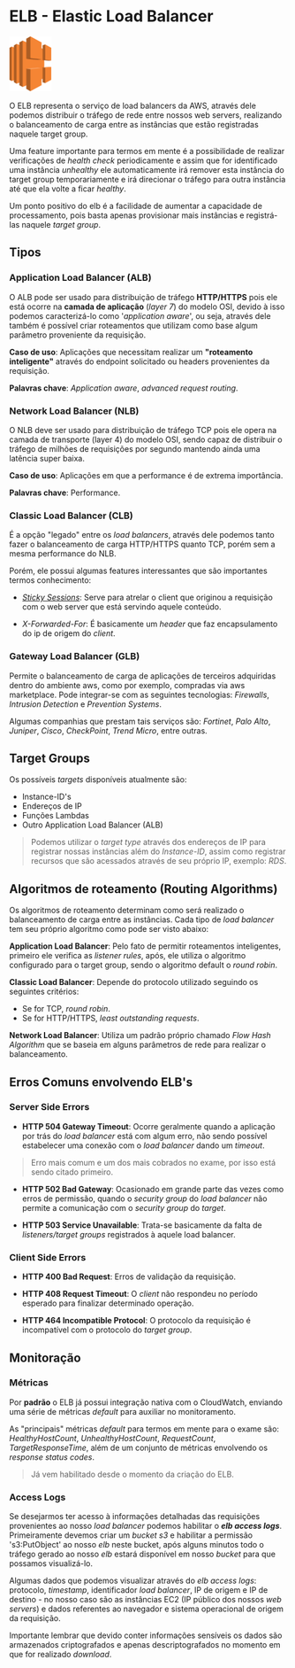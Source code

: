 # ELB - Elastic Load Balancer

<img height=100px; alt="ebs" src="../../../../images/elb.png" />

O ELB representa o serviço de load balancers da AWS, através dele podemos distribuir o tráfego de rede entre nossos web servers, realizando o balanceamento de carga entre as instâncias que estão registradas naquele target group.

Uma feature importante para termos em mente é a possibilidade de realizar verificações de *health check* periodicamente e assim que for identificado uma instância *unhealthy* ele automaticamente irá remover esta instância do target group temporariamente e irá direcionar o tráfego para outra instância até que ela volte a ficar *healthy*.

Um ponto positivo do elb é a facilidade de aumentar a capacidade de processamento, pois basta apenas provisionar mais instâncias e registrá-las naquele *target group*.

## Tipos

### Application Load Balancer (ALB)

O ALB pode ser usado para distribuição de tráfego **HTTP/HTTPS** pois ele está ocorre na **camada de aplicação** (*layer 7*) do modelo OSI, devido à isso podemos caracterizá-lo como '*application aware*', ou seja, através dele também é possível criar roteamentos que utilizam como base algum parâmetro proveniente da requisição.

**Caso de uso**: Aplicações que necessitam realizar um **"roteamento inteligente"** através do endpoint solicitado ou headers provenientes da requisição.

**Palavras chave**: *Application aware*, *advanced request routing*.

### Network Load Balancer (NLB)

O NLB deve ser usado para distribuição de tráfego TCP pois ele opera na camada de transporte (layer 4) do modelo OSI, sendo capaz de distribuir o tráfego de milhões de requisições por segundo mantendo ainda uma latência super baixa.

**Caso de uso**: Aplicações em que a performance é de extrema importância.

**Palavras chave**: Performance.

### Classic Load Balancer (CLB)

É a opção "legado" entre os *load balancers*, através dele podemos tanto fazer o balanceamento de carga HTTP/HTTPS quanto TCP, porém sem a mesma performance do NLB.

Porém, ele possui algumas features interessantes que são importantes termos conhecimento:

- [*Sticky Sessions*](../../../concepts/sticky-sessions/README.md): Serve para atrelar o client que originou a requisição com o web server que está servindo aquele conteúdo.

- *X-Forwarded-For*: É basicamente um *header* que faz encapsulamento do ip de origem do *client*.

### Gateway Load Balancer (GLB)

Permite o balanceamento de carga de aplicações de terceiros adquiridas dentro do ambiente aws, como por exemplo, compradas via aws marketplace. Pode integrar-se com as seguintes tecnologias: *Firewalls*, *Intrusion Detection* e *Prevention Systems*.

Algumas companhias que prestam tais serviços são: *Fortinet*, *Palo Alto*, *Juniper*, *Cisco*, *CheckPoint*, *Trend Micro*, entre outras.

## Target Groups

Os possíveis *targets* disponíveis atualmente são:

- Instance-ID's
- Endereços de IP
- Funções Lambdas
- Outro Application Load Balancer (ALB)

> Podemos utilizar o *target type* através dos endereços de IP para registrar nossas instâncias além do *Instance-ID*, assim como registrar recursos que são acessados através de seu próprio IP, exemplo: *RDS*.

## Algoritmos de roteamento (Routing Algorithms)

Os algoritmos de roteamento determinam como será realizado o balanceamento de carga entre as instâncias. Cada tipo de *load balancer* tem seu próprio algoritmo como pode ser visto abaixo:

**Application Load Balancer**: Pelo fato de permitir roteamentos inteligentes, primeiro ele verifica as *listener rules*, após, ele utiliza o algoritmo configurado para o target group, sendo o algoritmo default o *round robin*.

**Classic Load Balancer**: Depende do protocolo utilizado seguindo os seguintes critérios:
  - Se for TCP, *round robin*.
  - Se for HTTP/HTTPS, *least outstanding requests*.

**Network Load Balancer**: Utiliza um padrão próprio chamado *Flow Hash Algorithm* que se baseia em alguns parâmetros de rede para realizar o balanceamento.

## Erros Comuns envolvendo ELB's

### Server Side Errors

- **HTTP 504 Gateway Timeout**: Ocorre geralmente quando a aplicação por trás do *load balancer* está com algum erro, não sendo possível estabelecer uma conexão com o *load balancer* dando um *timeout*.

> Erro mais comum e um dos mais cobrados no exame, por isso está sendo citado primeiro.

- **HTTP 502 Bad Gateway**: Ocasionado em grande parte das vezes como erros de permissão, quando o *security group* do *load balancer* não permite a comunicação com o *security group* do *target*.

- **HTTP 503 Service Unavailable**: Trata-se basicamente da falta de *listeners/target groups* registrados à aquele load balancer.

### Client Side Errors

- **HTTP 400 Bad Request**: Erros de validação da requisição.

- **HTTP 408 Request Timeout**: O *client* não respondeu no período esperado para finalizar determinado operação.

- **HTTP 464 Incompatible Protocol**: O protocolo da requisição é incompatível com o protocolo do *target group*.

## Monitoração

### Métricas

Por **padrão** o ELB já possui integração nativa com o CloudWatch, enviando uma série de métricas *default* para auxiliar no monitoramento.

As "principais" métricas *default* para termos em mente para o exame são: *HealthyHostCount*, *UnhealthyHostCount*, *RequestCount*, *TargetResponseTime*, além de um conjunto de métricas envolvendo os *response status codes*.

> Já vem habilitado desde o momento da criação do ELB.

### Access Logs

Se desejarmos ter acesso à informações detalhadas das requisições provenientes ao nosso *load balancer* podemos habilitar o ***elb access logs***. Primeiramente devemos criar um *bucket s3* e habilitar a permissão 's3:PutObject' ao nosso *elb* neste bucket, após alguns minutos todo o tráfego gerado ao nosso *elb* estará disponível em nosso *bucket* para que possamos visualizá-lo.

Algumas dados que podemos visualizar através do *elb access logs*: protocolo, *timestamp*, identificador *load balancer*, IP de origem e IP de destino - no nosso caso são as instâncias EC2 (IP público dos nossos *web servers*) e dados referentes ao navegador e sistema operacional de origem da requisição.

Importante lembrar que devido conter informações sensíveis os dados são armazenados criptografados e apenas descriptografados no momento em que for realizado *download*.